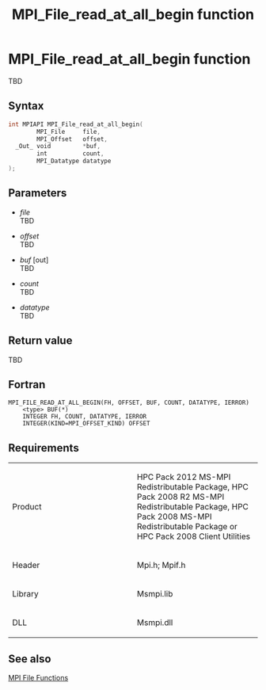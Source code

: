 ﻿---
title: MPI_File_read_at_all_begin function
TOCTitle: MPI_File_read_at_all_begin function
ms:assetid: 358c3602-d44c-4843-931d-f0fc57c04aaa
ms:mtpsurl: https://msdn.microsoft.com/en-us/library/Dn473346(v=VS.85)
ms:contentKeyID: 59360882
ms.date: 03/28/2018
mtps_version: v=VS.85
f1_keywords:
- MPI_FILE_READ_AT_ALL_BEGIN
- mpif/MPI_File_read_at_all_begin
- mpi/MPI_FILE_READ_AT_ALL_BEGIN
dev_langs:
- C++
- C
---

# MPI\_File\_read\_at\_all\_begin function

TBD

## Syntax

``` c++
int MPIAPI MPI_File_read_at_all_begin(
        MPI_File     file,
        MPI_Offset   offset,
  _Out_ void         *buf,
        int          count,
        MPI_Datatype datatype
);
```

## Parameters

  - *file*  
    TBD

  - *offset*  
    TBD

  - *buf* \[out\]  
    TBD

  - *count*  
    TBD

  - *datatype*  
    TBD

## Return value

TBD

## Fortran

    MPI_FILE_READ_AT_ALL_BEGIN(FH, OFFSET, BUF, COUNT, DATATYPE, IERROR)
        <type> BUF(*)
        INTEGER FH, COUNT, DATATYPE, IERROR
        INTEGER(KIND=MPI_OFFSET_KIND) OFFSET

## Requirements

<table>
<colgroup>
<col style="width: 50%" />
<col style="width: 50%" />
</colgroup>
<tbody>
<tr class="odd">
<td><p>Product</p></td>
<td><p>HPC Pack 2012 MS-MPI Redistributable Package, HPC Pack 2008 R2 MS-MPI Redistributable Package, HPC Pack 2008 MS-MPI Redistributable Package or HPC Pack 2008 Client Utilities</p></td>
</tr>
<tr class="even">
<td><p>Header</p></td>
<td>Mpi.h;
Mpif.h</td>
</tr>
<tr class="odd">
<td><p>Library</p></td>
<td>Msmpi.lib</td>
</tr>
<tr class="even">
<td><p>DLL</p></td>
<td>Msmpi.dll</td>
</tr>
</tbody>
</table>


## See also

[MPI File Functions](mpi-file-functions.md)

